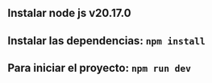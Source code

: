 
## Instalar node js v20.17.0
## Instalar las dependencias: `npm install`
## Para iniciar el proyecto: `npm run dev`
